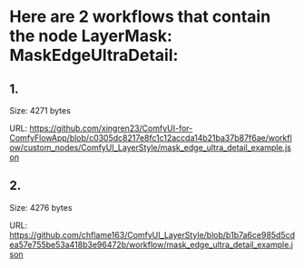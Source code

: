 # Here are 2 workflows that contain the node LayerMask: MaskEdgeUltraDetail:

## 1. 

Size: 4271 bytes

URL: https://github.com/xingren23/ComfyUI-for-ComfyFlowApp/blob/c0305dc8217e8fc1c12accda14b21ba37b87f6ae/workflow/custom_nodes/ComfyUI_LayerStyle/mask_edge_ultra_detail_example.json

## 2. 

Size: 4276 bytes

URL: https://github.com/chflame163/ComfyUI_LayerStyle/blob/b1b7a6ce985d5cdea57e755be53a418b3e96472b/workflow/mask_edge_ultra_detail_example.json

